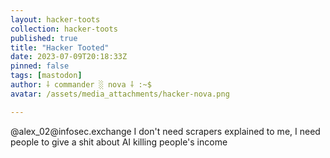 ```yaml
---
layout: hacker-toots
collection: hacker-toots
published: true
title: "Hacker Tooted"
date: 2023-07-09T20:18:33Z
pinned: false
tags: [mastodon]
author: ⸸ commander ░ nova ⸸ :~$
avatar: /assets/media_attachments/hacker-nova.png

---
```


<p>@alex_02@infosec.exchange I don&#39;t need scrapers explained to me, I need people to give a shit about AI killing people&#39;s income</p>


